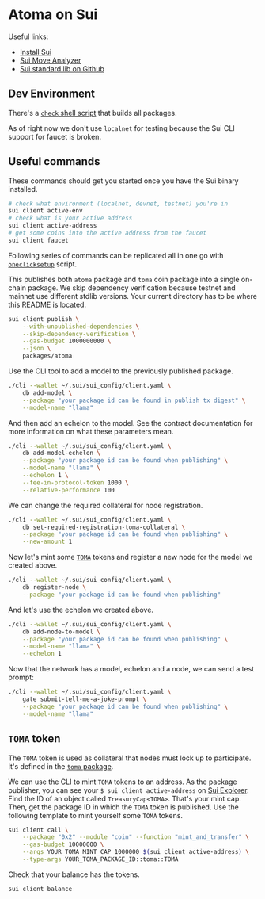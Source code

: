 # Atoma on Sui

Useful links:

- [Install Sui][sui-install]
- [Sui Move Analyzer][sui-analyzer]
- [Sui standard lib on Github][github-sui-std]

## Dev Environment

There's a [`check` shell script](dev/check) that builds all packages.

As of right now we don't use `localnet` for testing because the Sui CLI support for faucet is broken.

## Useful commands

These commands should get you started once you have the Sui binary installed.

```sh
# check what environment (localnet, devnet, testnet) you're in
sui client active-env
# check what is your active address
sui client active-address
# get some coins into the active address from the faucet
sui client faucet
```

Following series of commands can be replicated all in one go with [`oneclicksetup`](./dev/oneclicksetup) script.

This publishes both `atoma` package and `toma` coin package into a single on-chain package.
We skip dependency verification because testnet and mainnet use different stdlib versions.
Your current directory has to be where this README is located.

```sh
sui client publish \
    --with-unpublished-dependencies \
    --skip-dependency-verification \
    --gas-budget 1000000000 \
    --json \
    packages/atoma
```

Use the CLI tool to add a model to the previously published package.

```sh
./cli --wallet ~/.sui/sui_config/client.yaml \
    db add-model \
    --package "your package id can be found in publish tx digest" \
    --model-name "llama"
```

And then add an echelon to the model.
See the contract documentation for more information on what these parameters mean.

```sh
./cli --wallet ~/.sui/sui_config/client.yaml \
    db add-model-echelon \
    --package "your package id can be found when publishing" \
    --model-name "llama" \
    --echelon 1 \
    --fee-in-protocol-token 1000 \
    --relative-performance 100
```

We can change the required collateral for node registration.

```sh
./cli --wallet ~/.sui/sui_config/client.yaml \
    db set-required-registration-toma-collateral \
    --package "your package id can be found when publishing" \
    --new-amount 1
```

Now let's mint some [`TOMA`](#toma-token) tokens and register a new node for the model we created above.

```sh
./cli --wallet ~/.sui/sui_config/client.yaml \
    db register-node \
    --package "your package id can be found when publishing"
```

And let's use the echelon we created above.

```sh
./cli --wallet ~/.sui/sui_config/client.yaml \
    db add-node-to-model \
    --package "your package id can be found when publishing" \
    --model-name "llama" \
    --echelon 1
```

Now that the network has a model, echelon and a node, we can send a test prompt:

```sh
./cli --wallet ~/.sui/sui_config/client.yaml \
    gate submit-tell-me-a-joke-prompt \
    --package "your package id can be found when publishing" \
    --model-name "llama"
```

## `TOMA` token

The `TOMA` token is used as collateral that nodes must lock up to participate.
It's defined in the [`toma` package](./packages/toma).

We can use the CLI to mint `TOMA` tokens to an address.
As the package publisher, you can see your `$ sui client active-address` on [Sui Explorer][sui-explorer].
Find the ID of an object called `TreasuryCap<TOMA>`.
That's your mint cap.
Then, get the package ID in which the `TOMA` token is published.
Use the following template to mint yourself some `TOMA` tokens.

```sh
sui client call \
    --package "0x2" --module "coin" --function "mint_and_transfer" \
    --gas-budget 10000000 \
    --args YOUR_TOMA_MINT_CAP 1000000 $(sui client active-address) \
    --type-args YOUR_TOMA_PACKAGE_ID::toma::TOMA
```

Check that your balance has the tokens.

```sh
sui client balance
```

<!-- List of References -->

[github-sui-std]: https://github.com/MystenLabs/sui/blob/main/crates/sui-framework/packages/sui-framework/sources
[sui-install]: https://docs.sui.io/guides/developer/getting-started/sui-install
[sui-analyzer]: https://marketplace.visualstudio.com/items?itemName=MoveBit.sui-move-analyzer
[sui-explorer]: https://explorer.sui.io

